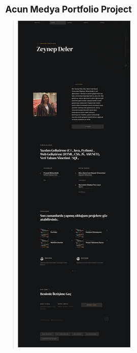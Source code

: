 # Acun Medya Portfolio Project

>![linkedin](https://github.com/justcodess/AcunMedyaPortfolioProject/blob/main/portfolioPage.png)
